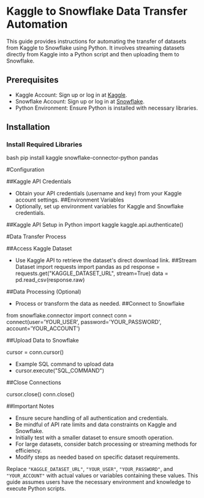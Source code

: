 # Kaggle to Snowflake Data Transfer Automation

This guide provides instructions for automating the transfer of datasets from Kaggle to Snowflake using Python. It involves streaming datasets directly from Kaggle into a Python script and then uploading them to Snowflake.

## Prerequisites
- Kaggle Account: Sign up or log in at [Kaggle](https://www.kaggle.com/).
- Snowflake Account: Sign up or log in at [Snowflake](https://www.snowflake.com/).
- Python Environment: Ensure Python is installed with necessary libraries.

## Installation

### Install Required Libraries
bash
pip install kaggle snowflake-connector-python pandas

#Configuration

##Kaggle API Credentials
- Obtain your API credentials (username and key) from your Kaggle account settings.
##Environment Variables
- Optionally, set up environment variables for Kaggle and Snowflake credentials.
  
##Kaggle API Setup in Python
import kaggle
kaggle.api.authenticate()

#Data Transfer Process

##Access Kaggle Dataset
- Use Kaggle API to retrieve the dataset's direct download link.
##Stream Dataset
import requests
import pandas as pd
response = requests.get("KAGGLE_DATASET_URL", stream=True)
data = pd.read_csv(response.raw)

##Data Processing (Optional)
- Process or transform the data as needed.
##Connect to Snowflake

from snowflake.connector import connect
conn = connect(user='YOUR_USER', password='YOUR_PASSWORD', account='YOUR_ACCOUNT')

##Upload Data to Snowflake

cursor = conn.cursor()
- Example SQL command to upload data
- cursor.execute("SQL_COMMAND")

##Close Connections

cursor.close()
conn.close()

##Important Notes

- Ensure secure handling of all authentication and credentials.
- Be mindful of API rate limits and data constraints on Kaggle and Snowflake.
- Initially test with a smaller dataset to ensure smooth operation.
- For large datasets, consider batch processing or streaming methods for efficiency.
- Modify steps as needed based on specific dataset requirements.

Replace `"KAGGLE_DATASET_URL"`, `"YOUR_USER"`, `"YOUR_PASSWORD"`, and `"YOUR_ACCOUNT"` with actual values or variables containing these values. This guide assumes users have the necessary environment and knowledge to execute Python scripts.

